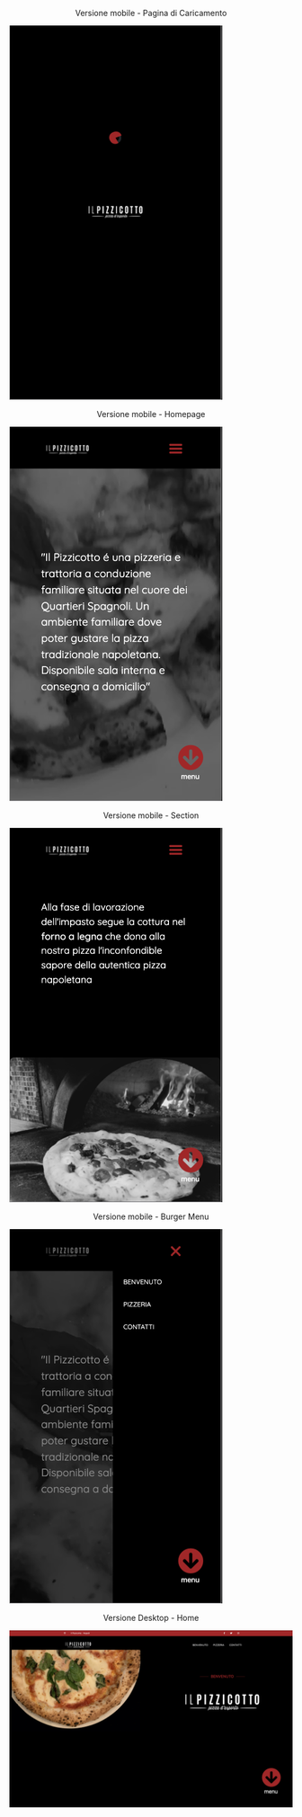 <p align="center">
Versione mobile - Pagina di Caricamento
</p>

![image](https://github.com/denniolimpio/denniolimpio.github.io/blob/master/img/image-prev/mobile%20loading%20page.png 'Mobile')


<p align="center">
Versione mobile - Homepage
</p>

![image](https://github.com/denniolimpio/denniolimpio.github.io/blob/master/img/image-prev/mobile-home.png 'Mobile')

<p align="center">
Versione mobile - Section
</p>

![image](https://github.com/denniolimpio/denniolimpio.github.io/blob/master/img/image-prev/mobile%20section.png 'Mobile')

<p align="center">
Versione mobile - Burger Menu
</p>

![image](https://github.com/denniolimpio/denniolimpio.github.io/blob/master/img/image-prev/mobile-burger.png 'Mobile')


<p align="center">
Versione Desktop - Home</p>

![image](https://github.com/denniolimpio/denniolimpio.github.io/blob/master/img/image-prev/desktop%20version.png 'Mobile')

